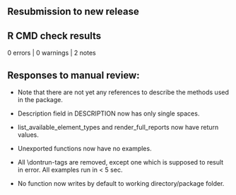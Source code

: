 ## Resubmission to new release

## R CMD check results

0 errors | 0 warnings | 2 notes

## Responses to manual review:
  * Note that there are not yet any references to describe the methods used in the package.
  * Description field in DESCRIPTION now has only single spaces.
  * list_available_element_types and render_full_reports now have return values.
  * Unexported functions now have no examples.
  * All \dontrun-tags are removed, except one which is supposed to result in error. All examples run in < 5 sec.
  
  * No function now writes by default to working directory/package folder.

